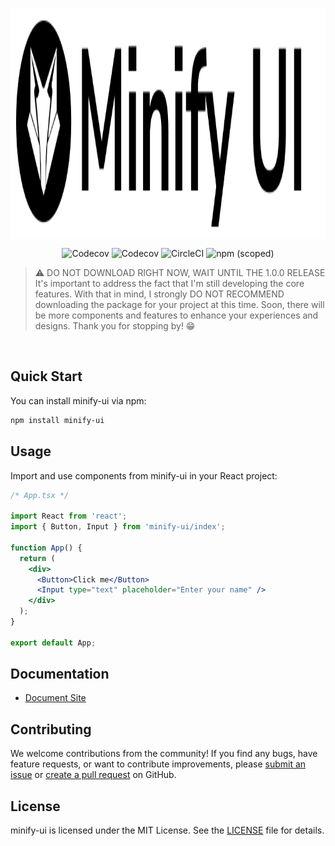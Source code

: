 <p align="center" height="370">
<img align="center" height="370" src="https://raw.githubusercontent.com/Guilherme-Ciano/minify-ui/main/src/stories/assets/Logos/Brand_BG_Black.png">
</p>

<p align="center">
<img alt="Codecov" src="https://img.shields.io/npm/dw/minify-ui
?style=for-the-badge&labelColor=000000">
<img alt="Codecov" src="https://img.shields.io/github/commit-activity/w/Guilherme-Ciano/minify-ui
?style=for-the-badge&labelColor=000000">
<img alt="CircleCI" src="https://img.shields.io/github/actions/workflow/status/Guilherme-Ciano/minify-ui/publish.yml
?style=for-the-badge&labelColor=000000">
<img alt="npm (scoped)" src="https://img.shields.io/npm/v/minify-ui?style=for-the-badge&labelColor=000000">
</p>

> ⚠️ DO NOT DOWNLOAD RIGHT NOW, WAIT UNTIL THE 1.0.0 RELEASE
> <br />
> It's important to address the fact that I'm still developing the core features. With that in mind, I strongly DO NOT RECOMMEND downloading the package for your project at this time. Soon, there will be more components and features to enhance your experiences and designs. Thank you for stopping by! 😁

<br/>

## Quick Start

You can install minify-ui via npm:

```bash
npm install minify-ui
```

## Usage

Import and use components from minify-ui in your React project:

```jsx
/* App.tsx */

import React from 'react';
import { Button, Input } from 'minify-ui/index';

function App() {
  return (
    <div>
      <Button>Click me</Button>
      <Input type="text" placeholder="Enter your name" />
    </div>
  );
}

export default App;
```

## Documentation

- [Document Site](https://minify-ui.vercel.app/)

## Contributing

We welcome contributions from the community! If you find any bugs, have feature requests, or want to contribute improvements, please [submit an issue](https://github.com/Guilherme-Ciano/minify-ui/issues) or [create a pull request](https://github.com/Guilherme-Ciano/minify-ui/pulls) on GitHub.

## License

minify-ui is licensed under the MIT License. See the [LICENSE](https://github.com/Guilherme-Ciano/minify-ui/blob/main/LICENSE) file for details.
